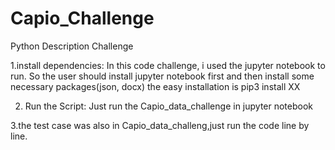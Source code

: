 # Capio_Challenge
Python Description Challenge


1.install dependencies:
In this code challenge, i used the jupyter notebook to run. So the user should install jupyter notebook first
and then install some necessary packages(json, docx) the easy installation is pip3 install XX

2. Run the Script:
Just run the Capio_data_challenge in jupyter notebook 

3.the test case was also in Capio_data_challeng,just run the code line by line.
